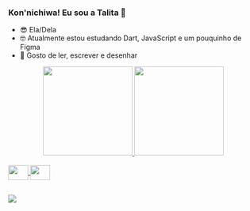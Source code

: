 ### Kon'nichiwa! Eu sou a Talita 👋

- 😎 Ela/Dela
- 🤓 Atualmente estou estudando Dart, JavaScript e um pouquinho de Figma
- 🥰 Gosto de ler, escrever e desenhar

<div align="center">
  <a href="https://github.com/TalitaAlvs">
  <img height="180em" src="https://github-readme-stats.vercel.app/api?username=TalitaAlvs&show_icons=true&theme=aura_dark&include_all_commits=true&count_private=true"/>
  <img height="180em" src="https://github-readme-stats.vercel.app/api/top-langs/?username=TalitaAlvs&layout=compact&langs_count=7&theme=aura_dark"/>
</div>
  
<div style="display: inline_block"><br>
  <img align="center" height="30" width="40" src="https://cdn.jsdelivr.net/gh/devicons/devicon/icons/c/c-line.svg" />
  <img align="center" height="30" width="40" src="https://cdn.jsdelivr.net/gh/devicons/devicon/icons/python/python-plain.svg" />
</div>

##
  
<div>
  <a href="https://www.linkedin.com/in/talita-alvs/" target="_blank"><img src="https://img.shields.io/badge/-LinkedIn-%230077B5?style=for-the-badge&logo=linkedin&logoColor=white" target="_blank"></a> 
</div>
